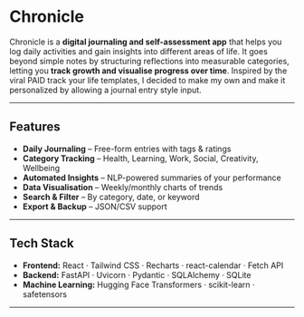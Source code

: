 # Chronicle

Chronicle is a **digital journaling and self-assessment app** that helps you log daily activities and gain insights into different areas of life. It goes beyond simple notes by structuring reflections into measurable categories, letting you **track growth and visualise progress over time**. Inspired by the viral PAID track your life templates, I decided to make my own and make it personalized by allowing a journal entry style input.

---

## Features

* **Daily Journaling** – Free-form entries with tags & ratings
* **Category Tracking** – Health, Learning, Work, Social, Creativity, Wellbeing
* **Automated Insights** – NLP-powered summaries of your performance
* **Data Visualisation** – Weekly/monthly charts of trends
* **Search & Filter** – By category, date, or keyword
* **Export & Backup** – JSON/CSV support

---

## Tech Stack

* **Frontend:** React · Tailwind CSS · Recharts · react-calendar · Fetch API
* **Backend:** FastAPI · Uvicorn · Pydantic · SQLAlchemy · SQLite
* **Machine Learning:** Hugging Face Transformers · scikit-learn · safetensors

---

